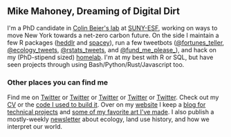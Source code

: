 ## Mike Mahoney, Dreaming of Digital Dirt

I'm a PhD candidate in [Colin Beier's lab](https://www.esf.edu/faculty/beier/) at [SUNY-ESF](esf.edu/), working on ways to move New York towards a net-zero carbon future. On the side I maintain a few R packages ([heddlr](https://github.com/mikemahoney218/heddlr) and [spacey](https://github.com/mikemahoney218/spacey)), run a few tweetbots ([@fortunes_teller](https://github.com/mikemahoney218/fortunes_teller), [@ecology_tweets](https://github.com/mikemahoney218/retweet_bot), [@rstats_tweets](twitter.com/rstats_tweets), and [@fund_me_please_](twitter.com/fund_me_please_)), and hack on my (PhD-stipend sized) [homelab](https://github.com/mikemahoney218/pi-admin). I'm at my best with R or SQL, but have seen projects through using Bash/Python/Rust/Javascript too.

### Other places you can find me

Find me on [Twitter](twitter.com/MikeMahoney218) or [Twitter](twitter.com/fortunes_teller) or [Twitter](twitter.com/ecology_tweets) or [Twitter](twitter.com/rstats_tweets) or [Twitter](twitter.com/fund_me_please_). Check out my [CV](https://github.com/mikemahoney218/Resume_CV/blob/master/Mahoney_CV.pdf) or the [code I used to build it](https://github.com/mikemahoney218/Resume_CV). Over on my [website](https://www.mm218.dev/) I keep a [blog for technical projects](https://www.mm218.dev/blog) and [some of my favorite art I've made](https://www.mm218.dev/portfolio/). I also publish a mostly-weekly [newsletter](https://systematica.substack.com/) about ecology, land use history, and how we interpret our world.
